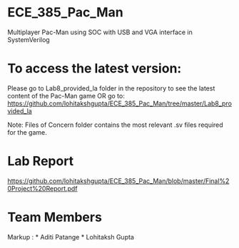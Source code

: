 # ECE_385_Pac_Man
Multiplayer Pac-Man using SOC with USB and VGA interface in SystemVerilog

# To access the latest version:
Please go to Lab8_provided_la folder in the repository to see the latest content of the Pac-Man game OR go to: https://github.com/lohitakshgupta/ECE_385_Pac_Man/tree/master/Lab8_provided_la 

Note: Files of Concern folder contains the most relevant .sv files required for the game.

# Lab Report
https://github.com/lohitakshgupta/ECE_385_Pac_Man/blob/master/Final%20Project%20Report.pdf

# Team Members
Markup : * Aditi Patange
         * Lohitaksh Gupta
